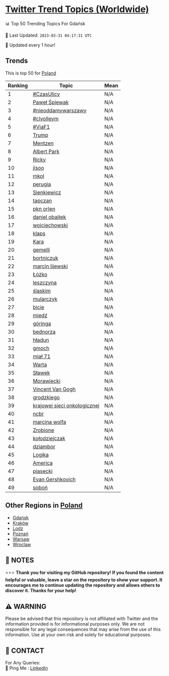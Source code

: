 [Twitter Trend Topics (Worldwide)](https://github.com/ErcinDedeoglu/Twitter-Trend-Topics)
==========


📊 Top 50 Trending Topics For Gdańsk

📆 Last Updated: `2023-03-31 04:17:31 UTC`

🔧 Updated every 1 hour!


## Trends

This is top 50 for [Poland](</Poland>)

| Ranking | Topic | Mean |
| ------- | ------------ | ------------ |
| 1 | [#CzasUlicy](http://twitter.com/search?q=%23CzasUlicy) | N/A |
| 2 | [Paweł Śpiewak](http://twitter.com/search?q=Pawe%c5%82+%c5%9apiewak) | N/A |
| 3 | [#nieoddamywarszawy](http://twitter.com/search?q=%23nieoddamywarszawy) | N/A |
| 4 | [#clvolleym](http://twitter.com/search?q=%23clvolleym) | N/A |
| 5 | [#ViaF1](http://twitter.com/search?q=%23ViaF1) | N/A |
| 6 | [Trump](http://twitter.com/search?q=Trump) | N/A |
| 7 | [Mentzen](http://twitter.com/search?q=Mentzen) | N/A |
| 8 | [Albert Park](http://twitter.com/search?q=Albert+Park) | N/A |
| 9 | [Ricky](http://twitter.com/search?q=Ricky) | N/A |
| 10 | [jisoo](http://twitter.com/search?q=jisoo) | N/A |
| 11 | [mkol](http://twitter.com/search?q=mkol) | N/A |
| 12 | [perugia](http://twitter.com/search?q=perugia) | N/A |
| 13 | [Sienkiewicz](http://twitter.com/search?q=Sienkiewicz) | N/A |
| 14 | [tapczan](http://twitter.com/search?q=tapczan) | N/A |
| 15 | [pkn orlen](http://twitter.com/search?q=pkn+orlen) | N/A |
| 16 | [daniel obajtek](http://twitter.com/search?q=daniel+obajtek) | N/A |
| 17 | [wojciechowski](http://twitter.com/search?q=wojciechowski) | N/A |
| 18 | [klaps](http://twitter.com/search?q=klaps) | N/A |
| 19 | [Kara](http://twitter.com/search?q=Kara) | N/A |
| 20 | [gemelli](http://twitter.com/search?q=gemelli) | N/A |
| 21 | [bortniczuk](http://twitter.com/search?q=bortniczuk) | N/A |
| 22 | [marcin lijewski](http://twitter.com/search?q=marcin+lijewski) | N/A |
| 23 | [Łóżko](http://twitter.com/search?q=%c5%81%c3%b3%c5%bcko) | N/A |
| 24 | [leszczyna](http://twitter.com/search?q=leszczyna) | N/A |
| 25 | [śląskim](http://twitter.com/search?q=%c5%9bl%c4%85skim) | N/A |
| 26 | [mularczyk](http://twitter.com/search?q=mularczyk) | N/A |
| 27 | [bicie](http://twitter.com/search?q=bicie) | N/A |
| 28 | [miedź](http://twitter.com/search?q=mied%c5%ba) | N/A |
| 29 | [göringa](http://twitter.com/search?q=g%c3%b6ringa) | N/A |
| 30 | [bednorza](http://twitter.com/search?q=bednorza) | N/A |
| 31 | [hładun](http://twitter.com/search?q=h%c5%82adun) | N/A |
| 32 | [gmoch](http://twitter.com/search?q=gmoch) | N/A |
| 33 | [miał 71](http://twitter.com/search?q=mia%c5%82+71) | N/A |
| 34 | [Warta](http://twitter.com/search?q=Warta) | N/A |
| 35 | [Sławek](http://twitter.com/search?q=S%c5%82awek) | N/A |
| 36 | [Morawiecki](http://twitter.com/search?q=Morawiecki) | N/A |
| 37 | [Vincent Van Gogh](http://twitter.com/search?q=Vincent+Van+Gogh) | N/A |
| 38 | [grodzkiego](http://twitter.com/search?q=grodzkiego) | N/A |
| 39 | [krajowej sieci onkologicznej](http://twitter.com/search?q=krajowej+sieci+onkologicznej) | N/A |
| 40 | [ncbr](http://twitter.com/search?q=ncbr) | N/A |
| 41 | [marcina wolfa](http://twitter.com/search?q=marcina+wolfa) | N/A |
| 42 | [Zrobione](http://twitter.com/search?q=Zrobione) | N/A |
| 43 | [kołodziejczak](http://twitter.com/search?q=ko%c5%82odziejczak) | N/A |
| 44 | [dziambor](http://twitter.com/search?q=dziambor) | N/A |
| 45 | [Logika](http://twitter.com/search?q=Logika) | N/A |
| 46 | [America](http://twitter.com/search?q=America) | N/A |
| 47 | [piasecki](http://twitter.com/search?q=piasecki) | N/A |
| 48 | [Evan Gershkovich](http://twitter.com/search?q=Evan+Gershkovich) | N/A |
| 49 | [soboń](http://twitter.com/search?q=sobo%c5%84) | N/A |



## Other Regions in [Poland](</Poland>)

* [Gdańsk](</Poland/Gdańsk.md>)
* [Kraków](</Poland/Kraków.md>)
* [Lodz](</Poland/Lodz.md>)
* [Poznań](</Poland/Poznań.md>)
* [Warsaw](</Poland/Warsaw.md>)
* [Wroclaw](</Poland/Wroclaw.md>)



## 📝 NOTES

⭐⭐⭐ **Thank you for visiting my GitHub repository! If you found the content helpful or valuable, leave a star on the repository to show your support. It encourages me to continue updating the repository and allows others to discover it. Thanks for your help!**


## ⚠️ WARNING

Please be advised that this repository is not affiliated with Twitter and the information provided is for informational purposes only. We are not responsible for any legal consequences that may arise from the use of this information. Use at your own risk and solely for educational purposes.


## 📨 CONTACT

 For Any Queries:  
            🏓 Ping Me : [LinkedIn](https://www.linkedin.com/in/ercindedeoglu/)
